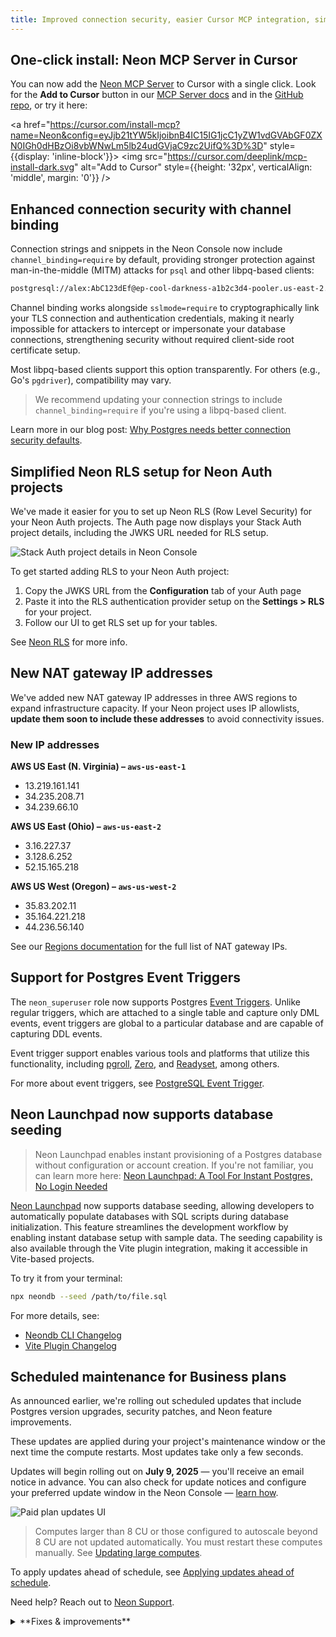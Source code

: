 ```yaml
---
title: Improved connection security, easier Cursor MCP integration, simpler RLS with Neon Auth, and more
---
```


## One-click install: Neon MCP Server in Cursor

You can now add the [Neon MCP Server](https://github.com/neondatabase-labs/mcp-server-neon) to Cursor with a single click. Look for the **Add to Cursor** button in our [MCP Server docs](/docs/ai/connect-mcp-clients-to-neon#cursor) and in the [GitHub repo](https://github.com/neondatabase-labs/mcp-server-neon), or try it here:

<a href="https://cursor.com/install-mcp?name=Neon&config=eyJjb21tYW5kIjoibnB4IC15IG1jcC1yZW1vdGVAbGF0ZXN0IGh0dHBzOi8vbWNwLm5lb24udGVjaC9zc2UifQ%3D%3D" style={{display: 'inline-block'}}>
<img src="https://cursor.com/deeplink/mcp-install-dark.svg" alt="Add to Cursor" style={{height: '32px', verticalAlign: 'middle', margin: '0'}} />
</a>

## Enhanced connection security with channel binding

Connection strings and snippets in the Neon Console now include `channel_binding=require` by default, providing stronger protection against man-in-the-middle (MITM) attacks for `psql` and other libpq-based clients:

```bash shouldWrap
postgresql://alex:AbC123dEf@ep-cool-darkness-a1b2c3d4-pooler.us-east-2.aws.neon.tech/dbname?sslmode=require&channel_binding=require
```

Channel binding works alongside `sslmode=require` to cryptographically link your TLS connection and authentication credentials, making it nearly impossible for attackers to intercept or impersonate your database connections, strengthening security without required client-side root certificate setup.

Most libpq-based clients support this option transparently. For others (e.g., Go's `pgdriver`), compatibility may vary.

> We recommend updating your connection strings to include `channel_binding=require` if you're using a libpq-based client.

Learn more in our blog post: [Why Postgres needs better connection security defaults](https://neon.com/blog/postgres-needs-better-connection-security-defaults).

## Simplified Neon RLS setup for Neon Auth projects

We've made it easier for you to set up Neon RLS (Row Level Security) for your Neon Auth projects. The Auth page now displays your Stack Auth project details, including the JWKS URL needed for RLS setup.

![Stack Auth project details in Neon Console](/docs/relnotes/neon_auth_jwks.png)

To get started adding RLS to your Neon Auth project:

1. Copy the JWKS URL from the **Configuration** tab of your Auth page
1. Paste it into the RLS authentication provider setup on the **Settings > RLS** for your project.
1. Follow our UI to get RLS set up for your tables.

See [Neon RLS](/docs/guides/neon-rls) for more info.

## New NAT gateway IP addresses

We've added new NAT gateway IP addresses in three AWS regions to expand infrastructure capacity. If your Neon project uses IP allowlists, **update them soon to include these addresses** to avoid connectivity issues.

### New IP addresses

**AWS US East (N. Virginia) – `aws-us-east-1`**

- 13.219.161.141
- 34.235.208.71
- 34.239.66.10

**AWS US East (Ohio) – `aws-us-east-2`**

- 3.16.227.37
- 3.128.6.252
- 52.15.165.218

**AWS US West (Oregon) – `aws-us-west-2`**

- 35.83.202.11
- 35.164.221.218
- 44.236.56.140

See our [Regions documentation](/docs/introduction/regions#aws-nat-gateway-ip-addresses) for the full list of NAT gateway IPs.

## Support for Postgres Event Triggers

The `neon_superuser` role now supports Postgres [Event Triggers](https://www.postgresql.org/docs/current/event-triggers.html). Unlike regular triggers, which are attached to a single table and capture only DML events, event triggers are global to a particular database and are capable of capturing DDL events.

Event trigger support enables various tools and platforms that utilize this functionality, including [pgroll](https://pgroll.com/), [Zero](https://zero.rocicorp.dev/), and [Readyset](https://readyset.io/), among others.

For more about event triggers, see [PostgreSQL Event Trigger](/postgresql/postgresql-triggers/postgresql-event-trigger).

## Neon Launchpad now supports database seeding

> Neon Launchpad enables instant provisioning of a Postgres database without configuration or account creation. If you're not familiar, you can learn more here: [Neon Launchpad: A Tool For Instant Postgres, No Login Needed](https://neon.com/blog/neon-launchpad)

[Neon Launchpad](/docs/reference/neon-launchpad) now supports database seeding, allowing developers to automatically populate databases with SQL scripts during database initialization. This feature streamlines the development workflow by enabling instant database setup with sample data. The seeding capability is also available through the Vite plugin integration, making it accessible in Vite-based projects.

To try it from your terminal:

```bash
npx neondb --seed /path/to/file.sql
```

For more details, see:

- [Neondb CLI Changelog](https://github.com/neondatabase/neondb-cli/blob/main/packages/neondb/CHANGELOG.md)
- [Vite Plugin Changelog](https://github.com/neondatabase/neondb-cli/blob/main/packages/vite-plugin-postgres/CHANGELOG.md)

## Scheduled maintenance for Business plans

As announced earlier, we're rolling out scheduled updates that include Postgres version upgrades, security patches, and Neon feature improvements.

These updates are applied during your project's maintenance window or the next time the compute restarts. Most updates take only a few seconds.

Updates will begin rolling out on **July 9, 2025** — you'll receive an email notice in advance. You can also check for update notices and configure your preferred update window in the Neon Console — [learn how](/docs/manage/updates#updates-on-paid-plans).

![Paid plan updates UI](/docs/manage/paid_plan_updates.png)

> Computes larger than 8 CU or those configured to autoscale beyond 8 CU are not updated automatically. You must restart these computes manually. See [Updating large computes](/docs/manage/updates#updating-large-computes).

To apply updates ahead of schedule, see [Applying updates ahead of schedule](/docs/manage/updates#applying-updates-ahead-of-schedule).

Need help? Reach out to [Neon Support](https://console.neon.tech/app/projects?modal=support).

<details>

<summary>**Fixes & improvements**</summary>

- **Neon Console**
  - Fixed autoscaling configuration errors that could sometimes occur after plan downgrade.

  - **Neon API**
    - Added support for naming compute endpoints using a new `name` parameter in create and update operations:

      ```bash
      curl -X POST 'https://console.neon.tech/api/v2/projects/your-project-id/endpoints' \
        -H 'Authorization: Bearer $NEON_API_KEY' \
        -H 'Content-Type: application/json' \
        -d '{
          "endpoint": {
            "name": "Production API", // [!code highlight]
            "branch_id": "br-your-branch-id"
          }
        }'
      ```

    - Added OAuth provider management endpoints for Neon Auth projects (Google, GitHub, Microsoft support)
      - [`POST /projects/{project_id}/auth/oauth_providers`](https://api-docs.neon.tech/reference/addneonauthoauthprovider) - Add new providers

      - [`GET /projects/{project_id}/auth/oauth_providers`](https://api-docs.neon.tech/reference/listneonauthoauthproviders) - List configured providers

    - Improved API documentation for project management endpoints to clarify organization and `org_id` parameter requirements. See [Personal vs organization API keys](/docs/manage/orgs-api#personal-vs-organization-api-keys) for details.

- **Fixes**
  - PgBouncer connections from the Neon proxy were not immediately closed when a compute was suspended. This left connections open until the TCP timeout expired, causing connection issues. Connections are now cleanly terminated when a compute suspends.

</details>
